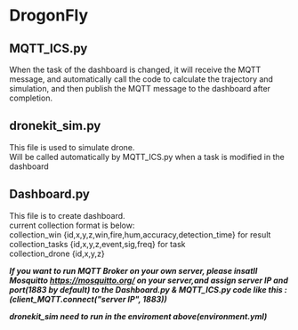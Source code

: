 # DrogonFly
## MQTT_ICS.py
When the task of the dashboard is changed, it will receive the MQTT message, and automatically call the code to calculate the trajectory and simulation, and then publish the MQTT message to the dashboard after completion.
## dronekit_sim.py
This file is used to simulate drone.  
Will be called automatically by MQTT_ICS.py when a task is modified in the dashboard   
## Dashboard.py
This file is to create dashboard.  
current collection format is below:  
collection_win {id,x,y,z,win,fire,hum,accuracy,detection_time}  for result  
collection_tasks {id,x,y,z,event,sig,freq} for task  
collection_drone {id,x,y,z}

***If you want to run MQTT Broker on your own server, please insatll Mosquitto https://mosquitto.org/ on your server,and assign server IP and port(1883 by default) to the Dashboard.py & MQTT_ICS.py code like this :(client_MQTT.connect("server IP", 1883))***

***dronekit_sim need to run in the enviroment above(environment.yml)***

